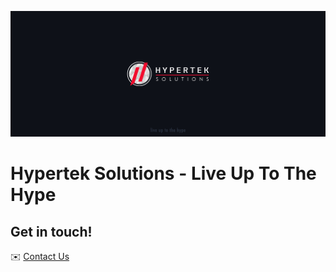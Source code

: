 ![White Hypertek Solutions logo in front of a horizontal banner of blue](https://github.com/hyperteksolutions/.github/blob/master/HyperGit.png?raw=true)

# Hypertek Solutions - Live Up To The Hype

## Get in touch!

✉️ [Contact Us](mailto:contact@hypertek.dev)
